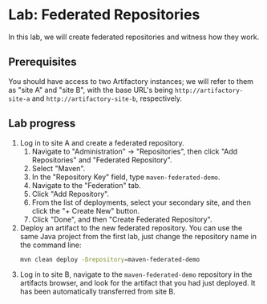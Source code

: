 # Lab: Federated Repositories

In this lab, we will create federated repositories and witness how they work.

## Prerequisites

You should have access to two Artifactory instances; we will refer to them as "site A" and "site B", with the base
URL's being `http://artifactory-site-a` and `http://artifactory-site-b`, respectively.

## Lab progress

1. Log in to site A and create a federated repository.
   1. Navigate to "Administration" -> "Repositories", then click "Add Repositories" and "Federated Repository".
   2. Select "Maven".
   3. In the "Repository Key" field, type `maven-federated-demo`.
   4. Navigate to the "Federation" tab.
   5. Click "Add Repository".
   6. From the list of deployments, select your secondary site, and then click the "+ Create New" button.
   7. Click "Done", and then "Create Federated Repository".
2. Deploy an artifact to the new federated repository. You can use the same Java project from the first lab, just change
   the repository name in the command line:
   ```bash
   mvn clean deploy -Drepository=maven-federated-demo
   ```
3. Log in to site B, navigate to the `maven-federated-demo` repository in the artifacts browser, and look for the
   artifact that you had just deployed. It has been automatically transferred from site B.
